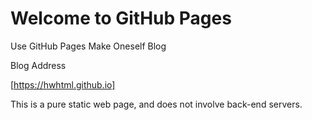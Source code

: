 # Welcome to GitHub Pages

 Use GitHub Pages Make Oneself Blog

 Blog Address

[https://hwhtml.github.io]

This is a pure static web page, and does not involve back-end servers.
